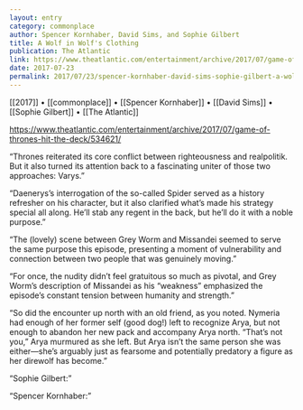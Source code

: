 ```yaml
---
layout: entry
category: commonplace
author: Spencer Kornhaber, David Sims, and Sophie Gilbert
title: A Wolf in Wolf's Clothing
publication: The Atlantic
link: https://www.theatlantic.com/entertainment/archive/2017/07/game-of-thrones-hit-the-deck/534621/
date: 2017-07-23
permalink: 2017/07/23/spencer-kornhaber-david-sims-sophie-gilbert-a-wolf-in-wolfs-clothing
---
```


[[2017]] • [[commonplace]] • [[Spencer Kornhaber]] • [[David Sims]] • [[Sophie Gilbert]] • [[The Atlantic]] 

https://www.theatlantic.com/entertainment/archive/2017/07/game-of-thrones-hit-the-deck/534621/

“Thrones reiterated its core conflict between righteousness and realpolitik. But it also turned its attention back to a fascinating uniter of those two approaches: Varys.”

“Daenerys’s interrogation of the so-called Spider served as a history refresher on his character, but it also clarified what’s made his strategy special all along. He’ll stab any regent in the back, but he’ll do it with a noble purpose.”

“The (lovely) scene between Grey Worm and Missandei seemed to serve the same purpose this episode, presenting a moment of vulnerability and connection between two people that was genuinely moving.”

“For once, the nudity didn’t feel gratuitous so much as pivotal, and Grey Worm’s description of Missandei as his “weakness” emphasized the episode’s constant tension between humanity and strength.”

“So did the encounter up north with an old friend, as you noted. Nymeria had enough of her former self (good dog!) left to recognize Arya, but not enough to abandon her new pack and accompany Arya north. “That’s not you,” Arya murmured as she left. But Arya isn’t the same person she was either—she’s arguably just as fearsome and potentially predatory a figure as her direwolf has become.”

“Sophie Gilbert:”

“Spencer Kornhaber:”

